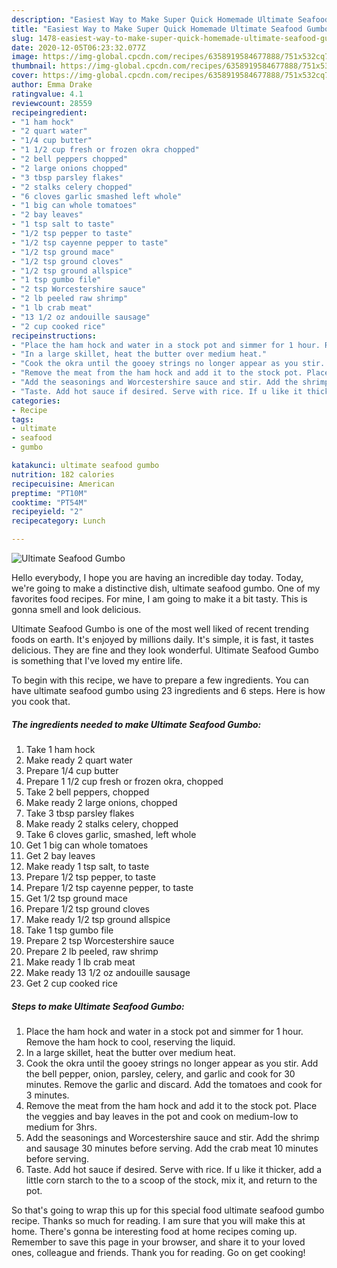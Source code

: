 ```yaml
---
description: "Easiest Way to Make Super Quick Homemade Ultimate Seafood Gumbo"
title: "Easiest Way to Make Super Quick Homemade Ultimate Seafood Gumbo"
slug: 1478-easiest-way-to-make-super-quick-homemade-ultimate-seafood-gumbo
date: 2020-12-05T06:23:32.077Z
image: https://img-global.cpcdn.com/recipes/6358919584677888/751x532cq70/ultimate-seafood-gumbo-recipe-main-photo.jpg
thumbnail: https://img-global.cpcdn.com/recipes/6358919584677888/751x532cq70/ultimate-seafood-gumbo-recipe-main-photo.jpg
cover: https://img-global.cpcdn.com/recipes/6358919584677888/751x532cq70/ultimate-seafood-gumbo-recipe-main-photo.jpg
author: Emma Drake
ratingvalue: 4.1
reviewcount: 28559
recipeingredient:
- "1 ham hock"
- "2 quart water"
- "1/4 cup butter"
- "1 1/2 cup fresh or frozen okra chopped"
- "2 bell peppers chopped"
- "2 large onions chopped"
- "3 tbsp parsley flakes"
- "2 stalks celery chopped"
- "6 cloves garlic smashed left whole"
- "1 big can whole tomatoes"
- "2 bay leaves"
- "1 tsp salt to taste"
- "1/2 tsp pepper to taste"
- "1/2 tsp cayenne pepper to taste"
- "1/2 tsp ground mace"
- "1/2 tsp ground cloves"
- "1/2 tsp ground allspice"
- "1 tsp gumbo file"
- "2 tsp Worcestershire sauce"
- "2 lb peeled raw shrimp"
- "1 lb crab meat"
- "13 1/2 oz andouille sausage"
- "2 cup cooked rice"
recipeinstructions:
- "Place the ham hock and water in a stock pot and simmer for 1 hour. Remove the ham hock to cool, reserving the liquid."
- "In a large skillet, heat the butter over medium heat."
- "Cook the okra until the gooey strings no longer appear as you stir. Add the bell pepper, onion, parsley, celery, and garlic and cook for 30 minutes. Remove the garlic and discard. Add the tomatoes and cook for 3 minutes."
- "Remove the meat from the ham hock and add it to the stock pot. Place the veggies and bay leaves in the pot and cook on medium-low to medium for 3hrs."
- "Add the seasonings and Worcestershire sauce and stir. Add the shrimp and sausage 30 minutes before serving. Add the crab meat 10 minutes before serving."
- "Taste. Add hot sauce if desired. Serve with rice. If u like it thicker, add a little corn starch to the to a scoop of the stock, mix it, and return to the pot."
categories:
- Recipe
tags:
- ultimate
- seafood
- gumbo

katakunci: ultimate seafood gumbo 
nutrition: 182 calories
recipecuisine: American
preptime: "PT10M"
cooktime: "PT54M"
recipeyield: "2"
recipecategory: Lunch

---
```



![Ultimate Seafood Gumbo](https://img-global.cpcdn.com/recipes/6358919584677888/751x532cq70/ultimate-seafood-gumbo-recipe-main-photo.jpg)

Hello everybody, I hope you are having an incredible day today. Today, we're going to make a distinctive dish, ultimate seafood gumbo. One of my favorites food recipes. For mine, I am going to make it a bit tasty. This is gonna smell and look delicious.



Ultimate Seafood Gumbo is one of the most well liked of recent trending foods on earth. It's enjoyed by millions daily. It's simple, it is fast, it tastes delicious. They are fine and they look wonderful. Ultimate Seafood Gumbo is something that I've loved my entire life.


To begin with this recipe, we have to prepare a few ingredients. You can have ultimate seafood gumbo using 23 ingredients and 6 steps. Here is how you cook that.

<!--inarticleads1-->

##### The ingredients needed to make Ultimate Seafood Gumbo:

1. Take 1 ham hock
1. Make ready 2 quart water
1. Prepare 1/4 cup butter
1. Prepare 1 1/2 cup fresh or frozen okra, chopped
1. Take 2 bell peppers, chopped
1. Make ready 2 large onions, chopped
1. Take 3 tbsp parsley flakes
1. Make ready 2 stalks celery, chopped
1. Take 6 cloves garlic, smashed, left whole
1. Get 1 big can whole tomatoes
1. Get 2 bay leaves
1. Make ready 1 tsp salt, to taste
1. Prepare 1/2 tsp pepper, to taste
1. Prepare 1/2 tsp cayenne pepper, to taste
1. Get 1/2 tsp ground mace
1. Prepare 1/2 tsp ground cloves
1. Make ready 1/2 tsp ground allspice
1. Take 1 tsp gumbo file
1. Prepare 2 tsp Worcestershire sauce
1. Prepare 2 lb peeled, raw shrimp
1. Make ready 1 lb crab meat
1. Make ready 13 1/2 oz andouille sausage
1. Get 2 cup cooked rice




<!--inarticleads2-->

##### Steps to make Ultimate Seafood Gumbo:

1. Place the ham hock and water in a stock pot and simmer for 1 hour. Remove the ham hock to cool, reserving the liquid.
1. In a large skillet, heat the butter over medium heat.
1. Cook the okra until the gooey strings no longer appear as you stir. Add the bell pepper, onion, parsley, celery, and garlic and cook for 30 minutes. Remove the garlic and discard. Add the tomatoes and cook for 3 minutes.
1. Remove the meat from the ham hock and add it to the stock pot. Place the veggies and bay leaves in the pot and cook on medium-low to medium for 3hrs.
1. Add the seasonings and Worcestershire sauce and stir. Add the shrimp and sausage 30 minutes before serving. Add the crab meat 10 minutes before serving.
1. Taste. Add hot sauce if desired. Serve with rice. If u like it thicker, add a little corn starch to the to a scoop of the stock, mix it, and return to the pot.




So that's going to wrap this up for this special food ultimate seafood gumbo recipe. Thanks so much for reading. I am sure that you will make this at home. There's gonna be interesting food at home recipes coming up. Remember to save this page in your browser, and share it to your loved ones, colleague and friends. Thank you for reading. Go on get cooking!
